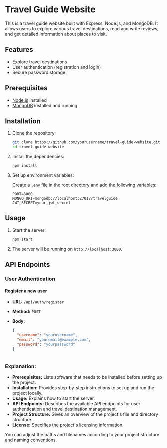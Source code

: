 # Travel Guide Website

This is a travel guide website built with Express, Node.js, and MongoDB. It allows users to explore various travel destinations, read and write reviews, and get detailed information about places to visit.

## Features

- Explore travel destinations
- User authentication (registration and login)
- Secure password storage

## Prerequisites

- [Node.js](https://nodejs.org/) installed
- [MongoDB](https://www.mongodb.com/) installed and running

## Installation

1. Clone the repository:

    ```bash
    git clone https://github.com/yourusername/travel-guide-website.git
    cd travel-guide-website
    ```

2. Install the dependencies:

    ```bash
    npm install
    ```

3. Set up environment variables:

    Create a `.env` file in the root directory and add the following variables:

    ```env
    PORT=3000
    MONGO_URI=mongodb://localhost:27017/travelguide
    JWT_SECRET=your_jwt_secret
    ```

## Usage

1. Start the server:

    ```bash
    npm start
    ```

2. The server will be running on `http://localhost:3000`.

## API Endpoints

### User Authentication

#### Register a new user

- **URL:** `/api/auth/register`
- **Method:** `POST`
- **Body:**
  
  ```json
  {
    "username": "yourusername",
    "email": "youremail@example.com",
    "password": "yourpassword"
  }


  
### Explanation:

- **Prerequisites:** Lists software that needs to be installed before setting up the project.
- **Installation:** Provides step-by-step instructions to set up and run the project locally.
- **Usage:** Explains how to start the server.
- **API Endpoints:** Describes the available API endpoints for user authentication and travel destination management.
- **Project Structure:** Gives an overview of the project's file and directory structure.
- **License:** Specifies the project's licensing information.

You can adjust the paths and filenames according to your project structure and naming conventions.

